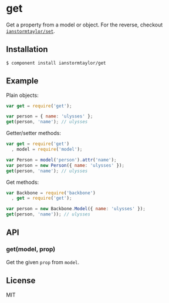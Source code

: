 # get

  Get a property from a model or object. For the reverse, checkout [`ianstormtaylor/set`](https://github.com/ianstormtaylor/set).

## Installation

    $ component install ianstormtaylor/get

## Example

Plain objects:    
```js
var get = require('get');

var person = { name: 'ulysses' };
get(person, 'name'); // ulysses
```

Getter/setter methods:
```js
var get = require('get')
  , model = require('model');

var Person = model('person').attr('name');
var person = new Person({ name: 'ulysses' });
get(person, 'name'); // ulysses
```

Get methods:
```js
var Backbone = require('backbone')
  , get = require('get');

var person = new Backbone.Model({ name: 'ulysses' });
get(person, 'name')); // ulysses
```

## API

### get(model, prop)
  Get the given `prop` from `model`.

## License

  MIT
